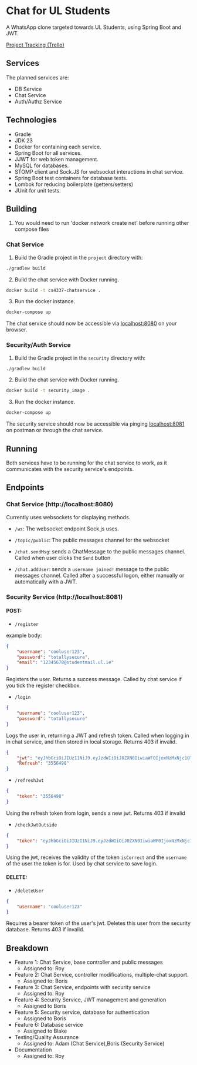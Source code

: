 # Chat for UL Students
A WhatsApp clone targeted towards UL Students, using Spring Boot and JWT.

[Project Tracking (Trello)](https://trello.com/b/2siErWSi/cs4337-group7)

## Services
The planned services are:
- DB Service
- Chat Service
- Auth/Authz Service


## Technologies
- Gradle
- JDK 23
- Docker for containing each service.
- Spring Boot for all services.
- JJWT for web token management.
- MySQL for databases.
- STOMP client and Sock.JS for websocket interactions in chat service.
- Spring Boot test containers for database tests.
- Lombok for reducing boilerplate (getters/setters)
- JUnit for unit tests.

## Building
1. You would need to run 'docker network create net' before running other compose files
### Chat Service
1. Build the Gradle project in the `project` directory with: 
```bash
./gradlew build
```
2. Build the chat service with Docker running.
```bash
docker build -t cs4337-chatservice .
```
3. Run the docker instance.
```bash
docker-compose up
```

The chat service should now be accessible via [localhost:8080](localhost:8080) on your browser.

### Security/Auth Service
1. Build the Gradle project in the `security` directory with: 
```bash
./gradlew build
```
2. Build the chat service with Docker running.
```bash
docker build -t security_image .
```
3. Run the docker instance.
```bash
docker-compose up
```

The security service should now be accessible via pinging [localhost:8081](localhost:8081) on postman or through the chat service.

## Running

Both services have to be running for the chat service to work, as it communicates with the security service's endpoints.

## Endpoints
### Chat Service (http://localhost:8080)
Currently uses websockets for displaying methods.

- `/ws`: The websocket endpoint Sock.js uses.
- `/topic/public`: The public messages channel for the websocket

- `/chat.sendMsg`: sends a ChatMessage to the public messages channel. Called when user clicks the `Send` button
- `/chat.addUser`: sends a `username joined!` message to the public messages channel. Called after a successful logon, either manually or automatically with a JWT.

### Security Service (http://localhost:8081)

#### POST:

- `/register`

example body:
```json
{
    "username": "cooluser123",
    "password": "totallysecure",
    "email": "12345678@studentmail.ul.ie"
}
```
Registers the user. Returns a success message. Called by chat service if you tick the register checkbox.

- `/login`

```json
{
    "username": "cooluser123",
    "password": "totallysecure"
}
```
Logs the user in, returning a JWT and refresh token. Called when logging in in chat service, and then stored in local storage. Returns 403 if invalid.
```json
{
    "jwt": "eyJhbGciOiJIUzI1NiJ9.eyJzdWIiOiJ0ZXN0IiwiaWF0IjoxNzMxNjc1OTEwLCJleHAiOjE3MzE2Nzc3MTB9.uNDPocwOZsj2xfNAI1RSILNWM7tVmwhHD6hqbqIRtvs",
    "Refresh": "3556498"
}
```

- `/refreshJwt`
```json
{
    "token": "3556498"
}
```
Using the refresh token from login, sends a new jwt. Returns 403 if invalid

- `/checkJwtOutside`
```json
{
    "token": "eyJhbGciOiJIUzI1NiJ9.eyJzdWIiOiJ0ZXN0IiwiaWF0IjoxNzMxNjc1OTEwLCJleHAiOjE3MzE2Nzc3MTB9.uNDPocwOZsj2xfNAI1RSILNWM7tVmwhHD6hqbqIRtvs"
}
```
Using the jwt, receives the validity of the token `isCorrect` and the ``username`` of the user the token is for. Used by chat service to save login.

#### DELETE:

- `/deleteUser`
```json
{
    "username": "cooluser123"
}
```
Requires a bearer token of the user's jwt. Deletes this user from the security database. Returns 403 if invalid.

## Breakdown
-  Feature 1: Chat Service, base controller and public messages
    - Assigned to: Roy
-  Feature 2: Chat Service, controller modifications, multiple-chat support.
    - Assigned to: Boris
-  Feature 3: Chat Service, endpoints with security service
    - Assigned to: Roy
-  Feature 4: Security Service, JWT management and generation
    - Assigned to Boris
-  Feature 5: Security service, database for authentication
    - Assigned to Boris
-  Feature 6: Database service
    - Assigned to Blake
-  Testing/Quality Assurance
    - Assigned to: Adam (Chat Service),Boris (Security Service)
-  Documentation
    - Assigned to: Roy
